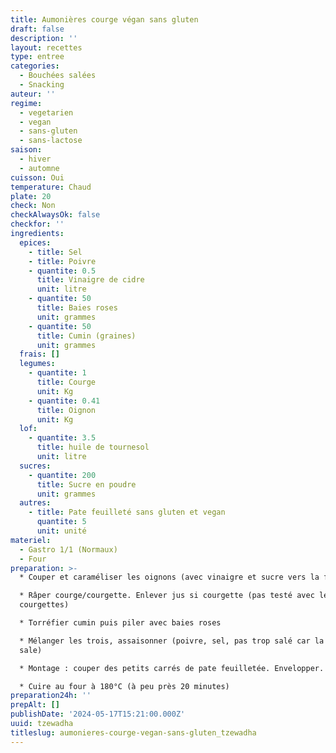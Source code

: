 ```yaml
---
title: Aumonières courge végan sans gluten
draft: false
description: ''
layout: recettes
type: entree
categories:
  - Bouchées salées
  - Snacking
auteur: ''
regime:
  - vegetarien
  - vegan
  - sans-gluten
  - sans-lactose
saison:
  - hiver
  - automne
cuisson: Oui
temperature: Chaud
plate: 20
check: Non
checkAlwaysOk: false
checkfor: ''
ingredients:
  epices:
    - title: Sel
    - title: Poivre
    - quantite: 0.5
      title: Vinaigre de cidre
      unit: litre
    - quantite: 50
      title: Baies roses
      unit: grammes
    - quantite: 50
      title: Cumin (graines)
      unit: grammes
  frais: []
  legumes:
    - quantite: 1
      title: Courge
      unit: Kg
    - quantite: 0.41
      title: Oignon
      unit: Kg
  lof:
    - quantite: 3.5
      title: huile de tournesol
      unit: litre
  sucres:
    - quantite: 200
      title: Sucre en poudre
      unit: grammes
  autres:
    - title: Pate feuilleté sans gluten et vegan
      quantite: 5
      unit: unité
materiel:
  - Gastro 1/1 (Normaux)
  - Four
preparation: >-
  * Couper et caraméliser les oignons (avec vinaigre et sucre vers la fin)

  * Râper courge/courgette. Enlever jus si courgette (pas testé avec les
  courgettes)

  * Torréfier cumin puis piler avec baies roses

  * Mélanger les trois, assaisonner (poivre, sel, pas trop salé car la feta
  sale)

  * Montage : couper des petits carrés de pate feuilletée. Envelopper.

  * Cuire au four à 180°C (à peu près 20 minutes)
preparation24h: ''
prepAlt: []
publishDate: '2024-05-17T15:21:00.000Z'
uuid: tzewadha
titleslug: aumonieres-courge-vegan-sans-gluten_tzewadha
---
```


